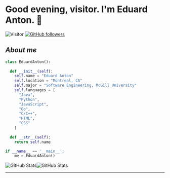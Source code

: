# Good evening, visitor. I'm **Eduard Anton**. 👋
![Visitor](https://visitor-badge.glitch.me/badge?page_id=PersoSirEduard.visitor-badge&left_text=Fellow+Viewers+Count) [![GitHub followers](https://img.shields.io/github/followers/Bhargavi-hash.svg?style=social&label=Follow)](https://github.com/Bhargavi-hash?tab=followers)<br/>

## ***About me***

```python
class EduardAnton():
    
  def __init__(self):
    self.name = "Eduard Anton"
    self.location = "Montreal, CA"
    self.major = "Software Engineering, McGill University"
    self.languages = [
      "Java",
      "Python",
      "JavaScript",
      "Go",
      "C/C++",
      "HTML",
      "CSS"
    ]
  
  def __str__(self):
    return self.name

if __name__ == '__main__':
    me = EduardAnton()
```


  <div align="center" style="display: flex; flex-direction: row;">
  <img src="https://github-readme-stats.vercel.app/api?username=PersoSirEduard&show_icons=true&include_all_commits=true" alt="GitHub Stats" />
  <img src="https://github-readme-stats.vercel.app/api/top-langs/?username=PersoSirEduard&layout=compact" alt="GitHub Stats" style="height: auto;" />
  </div>


---------------------------------------------------------------------------------------------------------------------
